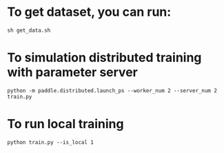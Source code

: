 # To get dataset, you can run:
```
sh get_data.sh
```

# To simulation distributed training with parameter server
```
python -m paddle.distributed.launch_ps --worker_num 2 --server_num 2 train.py
```

# To run local training
```
python train.py --is_local 1
```
